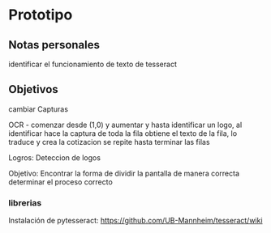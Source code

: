 # Prototipo

## Notas personales

identificar el funcionamiento de texto de tesseract

## Objetivos

cambiar Capturas

OCR - comenzar desde (1,0) y aumentar y hasta identificar un logo, al identificar hace la captura de toda la fila
    obtiene el texto de la fila, lo traduce y crea la cotizacion
    se repite hasta terminar las filas 

Logros:
    Deteccion de logos

Objetivo:
    Encontrar la forma de dividir la pantalla de manera correcta
    determinar el proceso correcto

### librerias

Instalación de pytesseract: https://github.com/UB-Mannheim/tesseract/wiki